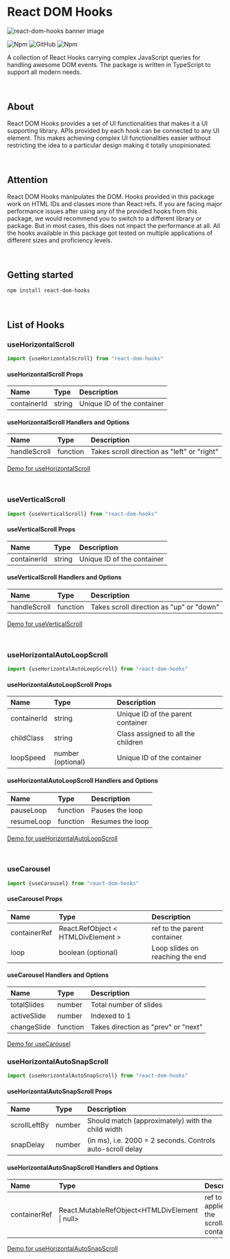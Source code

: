 # React DOM Hooks

![react-dom-hooks banner image](https://github.com/varchasvipandey/images/blob/master/react-dom-hooks%20varchasvi%20pandey.jpg?raw=true)

![Npm](https://img.shields.io/npm/v/react-dom-hooks?logo=npm&style=for-the-badge)
![GitHub](https://img.shields.io/github/license/varchasvipandey/react-dom-hooks?style=for-the-badge)
![Npm](https://img.shields.io/npm/dm/react-dom-hooks?style=for-the-badge)

A collection of React Hooks carrying complex JavaScript queries for handling awesome DOM events. The package is written in TypeScript to support all modern needs.

&nbsp;

## About

React DOM Hooks provides a set of UI functionalities that makes it a UI supporting library. APIs provided by each hook can be connected to any UI element. This makes achieving complex UI functionalities easier without restricting the idea to a particular design making it totally unopinionated.

&nbsp;

## Attention

React DOM Hooks manipulates the DOM. Hooks provided in this package work on HTML IDs and classes more than React refs. If you are facing major performance issues after using any of the provided hooks from this package, we would recommend you to switch to a different library or package. But in most cases, this does not impact the performance at all. All the hooks available in this package got tested on multiple applications of different sizes and proficiency levels.

&nbsp;

## Getting started

```shell
npm install react-dom-hooks
```

&nbsp;

## List of Hooks

### useHorizontalScroll

```typescript
import {useHorizontalScroll} from "react-dom-hooks"
```

#### useHorizontalScroll Props

| Name   |      Type      |         Description      |  
|:----------|:-------------|:-------------------------|
| containerId |  string | Unique ID of the container |

#### useHorizontalScroll Handlers and Options

| Name   |      Type      |         Description      |  
|:----------|:-------------|:-------------------------|
| handleScroll |  function | Takes scroll direction as "left" or "right" |

[Demo for useHorizontalScroll](https://codesandbox.io/s/react-dom-hooks-ud2pf?file=/src/HorizontalScroll/HorizontalScroll.tsx)

&nbsp;

### useVerticalScroll

```typescript
import {useVerticalScroll} from "react-dom-hooks"
```

#### useVerticalScroll Props

| Name   |      Type      |         Description      |  
|:----------|:-------------|:-------------------------|
| containerId |  string | Unique ID of the container |

#### useVerticalScroll Handlers and Options

| Name   |      Type      |         Description      |  
|:----------|:-------------|:-------------------------|
| handleScroll |  function | Takes scroll direction as "up" or "down" |

[Demo for useVerticalScroll](https://codesandbox.io/s/react-dom-hooks-ud2pf?file=/src/VerticalScroll/VerticalScroll.tsx)

&nbsp;

### useHorizontalAutoLoopScroll

```typescript
import {useHorizontalAutoLoopScroll} from "react-dom-hooks"
```

#### useHorizontalAutoLoopScroll Props

| Name   |      Type      |         Description      |  
|:----------|:-------------|:-------------------------|
| containerId |  string | Unique ID of the parent container |
| childClass |  string | Class assigned to all the children |
| loopSpeed |  number (optional) | Unique ID of the container |

#### useHorizontalAutoLoopScroll Handlers and Options

| Name   |      Type      |         Description      |  
|:----------|:-------------|:-------------------------|
| pauseLoop |  function | Pauses the loop |
| resumeLoop |  function | Resumes the loop |

[Demo for useHorizontalAutoLoopScroll](https://codesandbox.io/s/react-dom-hooks-ud2pf?file=/src/HorizontalAutoLoopScroll/HorizontalAutoLoopScroll.tsx)

&nbsp;

### useCarousel

```typescript
import {useCarousel} from "react-dom-hooks"
```

#### useCarousel Props

| Name   |      Type      |         Description      |  
|:----------|:-------------|:-------------------------|
| containerRef |  React.RefObject < HTMLDivElement > | ref to the parent container |
| loop |  boolean (optional) | Loop slides on reaching the end |

#### useCarousel Handlers and Options

| Name   |      Type      |         Description      |  
|:----------|:-------------|:-------------------------|
| totalSlides |  number | Total number of slides |
| activeSlide |  number | Indexed to 1 |
| changeSlide |  function | Takes direction as "prev" or "next" |

[Demo for useCarousel](https://codesandbox.io/s/react-dom-hooks-ud2pf?file=/src/Carousel/Carousel.tsx)



### useHorizontalAutoSnapScroll

```typescript
import {useHorizontalAutoSnapScroll} from "react-dom-hooks"
```

#### useHorizontalAutoSnapScroll Props

| Name         | Type   | Description                                                |
| :----------- | :----- | :--------------------------------------------------------- |
| scrollLeftBy | number | Should match (approximately) with the child width          |
| snapDelay    | number | (in ms), i.e. 2000 = 2 seconds. Controls auto-scroll delay |

#### useHorizontalAutoSnapScroll  Handlers and Options

| Name         | Type                                           | Description                                   |
| :----------- | :--------------------------------------------- | :-------------------------------------------- |
| containerRef | React.MutableRefObject<HTMLDivElement \| null> | ref to be applied on the scrollable container |

[Demo for useHorizontalAutoSnapScroll](https://codesandbox.io/s/react-dom-hooks-ud2pf?file=/src/Carousel/Carousel.tsx)
